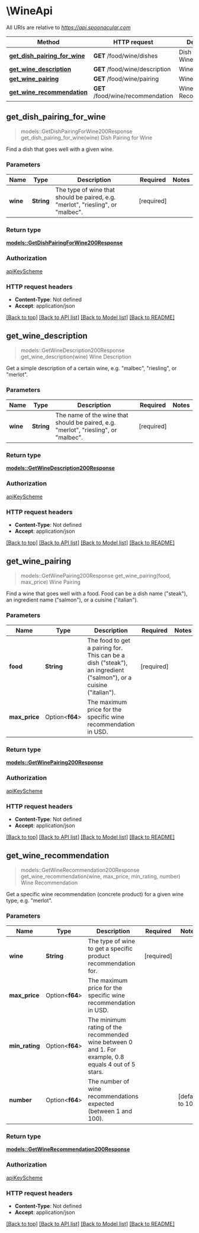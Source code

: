 # \WineApi

All URIs are relative to *https://api.spoonacular.com*

Method | HTTP request | Description
------------- | ------------- | -------------
[**get_dish_pairing_for_wine**](WineApi.md#get_dish_pairing_for_wine) | **GET** /food/wine/dishes | Dish Pairing for Wine
[**get_wine_description**](WineApi.md#get_wine_description) | **GET** /food/wine/description | Wine Description
[**get_wine_pairing**](WineApi.md#get_wine_pairing) | **GET** /food/wine/pairing | Wine Pairing
[**get_wine_recommendation**](WineApi.md#get_wine_recommendation) | **GET** /food/wine/recommendation | Wine Recommendation



## get_dish_pairing_for_wine

> models::GetDishPairingForWine200Response get_dish_pairing_for_wine(wine)
Dish Pairing for Wine

Find a dish that goes well with a given wine.

### Parameters


Name | Type | Description  | Required | Notes
------------- | ------------- | ------------- | ------------- | -------------
**wine** | **String** | The type of wine that should be paired, e.g. \"merlot\", \"riesling\", or \"malbec\". | [required] |

### Return type

[**models::GetDishPairingForWine200Response**](getDishPairingForWine_200_response.md)

### Authorization

[apiKeyScheme](../README.md#apiKeyScheme)

### HTTP request headers

- **Content-Type**: Not defined
- **Accept**: application/json

[[Back to top]](#) [[Back to API list]](../README.md#documentation-for-api-endpoints) [[Back to Model list]](../README.md#documentation-for-models) [[Back to README]](../README.md)


## get_wine_description

> models::GetWineDescription200Response get_wine_description(wine)
Wine Description

Get a simple description of a certain wine, e.g. \"malbec\", \"riesling\", or \"merlot\".

### Parameters


Name | Type | Description  | Required | Notes
------------- | ------------- | ------------- | ------------- | -------------
**wine** | **String** | The name of the wine that should be paired, e.g. \"merlot\", \"riesling\", or \"malbec\". | [required] |

### Return type

[**models::GetWineDescription200Response**](getWineDescription_200_response.md)

### Authorization

[apiKeyScheme](../README.md#apiKeyScheme)

### HTTP request headers

- **Content-Type**: Not defined
- **Accept**: application/json

[[Back to top]](#) [[Back to API list]](../README.md#documentation-for-api-endpoints) [[Back to Model list]](../README.md#documentation-for-models) [[Back to README]](../README.md)


## get_wine_pairing

> models::GetWinePairing200Response get_wine_pairing(food, max_price)
Wine Pairing

Find a wine that goes well with a food. Food can be a dish name (\"steak\"), an ingredient name (\"salmon\"), or a cuisine (\"italian\").

### Parameters


Name | Type | Description  | Required | Notes
------------- | ------------- | ------------- | ------------- | -------------
**food** | **String** | The food to get a pairing for. This can be a dish (\"steak\"), an ingredient (\"salmon\"), or a cuisine (\"italian\"). | [required] |
**max_price** | Option<**f64**> | The maximum price for the specific wine recommendation in USD. |  |

### Return type

[**models::GetWinePairing200Response**](getWinePairing_200_response.md)

### Authorization

[apiKeyScheme](../README.md#apiKeyScheme)

### HTTP request headers

- **Content-Type**: Not defined
- **Accept**: application/json

[[Back to top]](#) [[Back to API list]](../README.md#documentation-for-api-endpoints) [[Back to Model list]](../README.md#documentation-for-models) [[Back to README]](../README.md)


## get_wine_recommendation

> models::GetWineRecommendation200Response get_wine_recommendation(wine, max_price, min_rating, number)
Wine Recommendation

Get a specific wine recommendation (concrete product) for a given wine type, e.g. \"merlot\".

### Parameters


Name | Type | Description  | Required | Notes
------------- | ------------- | ------------- | ------------- | -------------
**wine** | **String** | The type of wine to get a specific product recommendation for. | [required] |
**max_price** | Option<**f64**> | The maximum price for the specific wine recommendation in USD. |  |
**min_rating** | Option<**f64**> | The minimum rating of the recommended wine between 0 and 1. For example, 0.8 equals 4 out of 5 stars. |  |
**number** | Option<**f64**> | The number of wine recommendations expected (between 1 and 100). |  |[default to 10]

### Return type

[**models::GetWineRecommendation200Response**](getWineRecommendation_200_response.md)

### Authorization

[apiKeyScheme](../README.md#apiKeyScheme)

### HTTP request headers

- **Content-Type**: Not defined
- **Accept**: application/json

[[Back to top]](#) [[Back to API list]](../README.md#documentation-for-api-endpoints) [[Back to Model list]](../README.md#documentation-for-models) [[Back to README]](../README.md)

